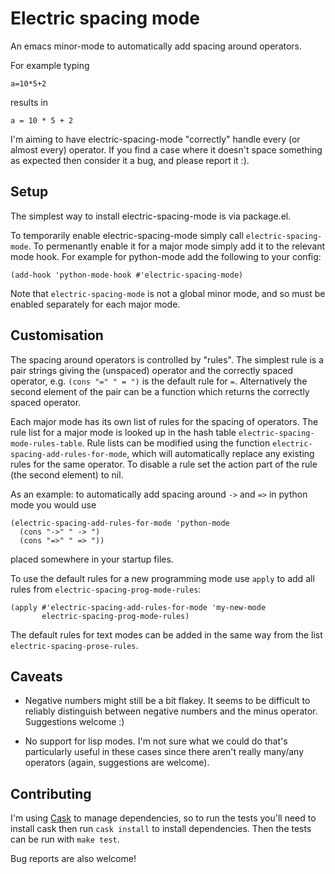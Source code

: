 # Electric spacing mode

An emacs minor-mode to automatically add spacing around operators.

For example typing

    a=10*5+2

results in

    a = 10 * 5 + 2

I'm aiming to have electric-spacing-mode "correctly" handle every (or
almost every) operator. If you find a case where it doesn't space something
as expected then consider it a bug, and please report it :).


## Setup

The simplest way to install electric-spacing-mode is via package.el.

To temporarily enable electric-spacing-mode simply call
`electric-spacing-mode`. To permenantly enable it for a major mode simply
add it to the relevant mode hook. For example for python-mode add the
following to your config:

    (add-hook 'python-mode-hook #'electric-spacing-mode)

Note that `electric-spacing-mode` is not a global minor mode, and so must
be enabled separately for each major mode.


## Customisation

The spacing around operators is controlled by "rules". The simplest rule is
a pair strings giving the (unspaced) operator and the correctly spaced
operator, e.g. `(cons "=" " = ")` is the default rule for `=`.
Alternatively the second element of the pair can be a function which
returns the correctly spaced operator.

Each major mode has its own list of rules for the spacing of operators. The
rule list for a major mode is looked up in the hash table
`electric-spacing-mode-rules-table`. Rule lists can be modified using the
function `electric-spacing-add-rules-for-mode`, which will automatically
replace any existing rules for the same operator. To disable a rule set the
action part of the rule (the second element) to nil.

As an example: to automatically add spacing around `->` and `=>` in python
mode you would use

    (electric-spacing-add-rules-for-mode 'python-mode
      (cons "->" " -> ")
      (cons "=>" " => "))

placed somewhere in your startup files. 

To use the default rules for a new programming mode use `apply` to add all
rules from `electric-spacing-prog-mode-rules`:

    (apply #'electric-spacing-add-rules-for-mode 'my-new-mode
           electric-spacing-prog-mode-rules)

The default rules for text modes can be added in the same way from the list
`electric-spacing-prose-rules`.


## Caveats

* Negative numbers might still be a bit flakey. It seems to be difficult to
  reliably distinguish between negative numbers and the minus operator.
  Suggestions welcome :)

* No support for lisp modes. I'm not sure what we could do that's
  particularly useful in these cases since there aren't really many/any
  operators (again, suggestions are welcome).


## Contributing

I'm using [Cask](https://github.com/rejeep/cask.el) to manage dependencies,
so to run the tests you'll need to install cask then run `cask install` to
install dependencies. Then the tests can be run with `make test`.

Bug reports are also welcome!
